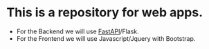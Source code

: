 # This is a repository for web apps.

-   For the Backend we will use [FastAPI](https://fastapi.tiangolo.com/)/Flask.
-   For the Frontend we will use Javascript/Jquery with Bootstrap.
